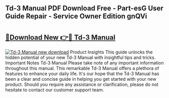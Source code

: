 ## Td-3 Manual PDF Download Free - Part-esG User Guide Repair - Service Owner Edition gnQVi

# <h2><a href="http://cf16838.oget.top/?id=Td-3+Manual">🔗Download New 👉🔴 Td-3 Manual</a></h2>

[![Td-3 Manual new download](https://i.imgur.com/5g1atiW.png)](http://cf16838.oget.top/?id=Td-3+Manual)
Product Insights This guide unlocks the hidden potential of your new Td-3 Manual with insightful tips and tricks. Important Notes Td-3 Manual Please take note of any important information throughout this manual. This remarkable Td-3 Manual offers a plethora of features to enhance your daily life. It's our hope that the Td-3 Manual has been a clear and concise guide in helping you get started with your new product. Should you require any assistance or clarification, please do not hesitate to contact our customer support team.
